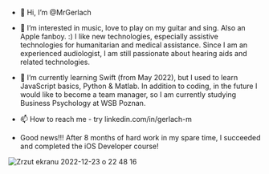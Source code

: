 - 👋 Hi, I’m @MrGerlach

- 👀 I’m interested in music, love to play on my guitar and sing. Also an Apple fanboy. :) I like new technologies, especially assistive technologies for humanitarian and medical assistance. Since I am an experienced audiologist, I am still passionate about hearing aids and related technologies.

- 🌱 I’m currently learning Swift (from May 2022), but I used to learn JavaScript basics, Python & Matlab. In addition to coding, in the future I would like to become a team manager, so I am currently studying Business Psychology at WSB Poznan.

- 📫 How to reach me - try linkedin.com/in/gerlach-m

- Good news!!! After 8 months of hard work in my spare time, I succeeded and completed the iOS Developer course!

![Zrzut ekranu 2022-12-23 o 22 48 16](https://user-images.githubusercontent.com/97164057/209470036-3a34acdd-f3d6-4232-a4c1-8463000861ed.png)


<!---
MrGerlach/MrGerlach is a ✨ special ✨ repository because its `README.md` (this file) appears on your GitHub profile.
You can click the Preview link to take a look at your changes.
--->
